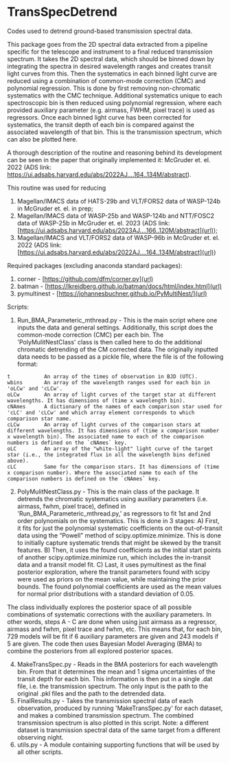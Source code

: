 # TransSpecDetrend
Codes used to detrend ground-based transmission spectral data.

This package goes from the 2D spectral data extracted from a pipeline specific for the telescope and instrument to a final reduced transmission spectrum. It takes the 2D spectral data, which should be binned down by integrating the spectra in desired wavelength ranges and creates transit light curves from this. Then the systematics in each binned light curve are reduced using a combination of common-mode correction (CMC) and polynomial regression. This is done by first removing non-chromatic systematics with the CMC technique. Additional systematics unique to each spectroscopic bin is then reduced using polynomial regression, where each provided auxiliary parameter (e.g. airmass, FWHM, pixel trace) is used as regressors. Once each binned light curve has been corrected for systematics, the transit depth of each bin is compared against the associated wavelength of that bin. This is the transmission spectrum, which can also be plotted here.

A thorough description of the routine and reasoning behind its development can be seen in the paper that originally implemented it: McGruder et. el. 2022 (ADS link: https://ui.adsabs.harvard.edu/abs/2022AJ....164..134M/abstract).

This routine was used for reducing
1.	Magellan/IMACS data of HATS-29b and VLT/FORS2 data of WASP-124b in McGruder et. el. in prep;
2.	Magellan/IMACS data of WASP-25b and WASP-124b and NTT/FOSC2 data of WASP-25b in McGruder et. el. 2023 (ADS link: [https://ui.adsabs.harvard.edu/abs/2023AJ....166..120M/abstract](url));
3.	Magellan/IMACS and VLT/FORS2 data of WASP-96b in McGruder et. el. 2022 (ADS link: [https://ui.adsabs.harvard.edu/abs/2022AJ....164..134M/abstract](url))

Required packages (excluding anaconda standard packages):
1) corner - [https://github.com/dfm/corner.py](url)
2) batman - [https://lkreidberg.github.io/batman/docs/html/index.html](url)
3) pymultinest - [https://johannesbuchner.github.io/PyMultiNest/](url)

Scripts:
1) Run_BMA_Parameteric_mthread.py - This is the main script where one inputs the data and general settings. Additionally, this script does the common-mode correction (CMC) per each bin. The 'PolyMulitNestClass' class is then called here to do the additional chromatic detrending of the CM corrected data. The originally inputted data needs to be passed as a pickle file, where the file is of the following format:
```
t           An array of the times of observation in BJD (UTC).
wbins       An array of the wavelength ranges used for each bin in 'oLCw' and 'cLCw'.
oLCw        An array of light curves of the target star at different wavelengths. It has dimensions of (time x wavelength bin).
cNAmes      A dictionary of the names of each comparison star used for 'cLC' and 'cLCw' and which array element corresponds to which comparison star name.
cLCw        An array of light curves of the comparison stars at different wavelengths. It has dimensions of (time x comparison number x wavelength bin). The associated name to each of the comparison numbers is defined on the `cNAmes` key.
oLC         An array of the "white-light" light curve of the target star (i.e., the integrated flux in all the wavelength bins defined above).
cLC         Same for the comparison stars. It has dimensions of (time x comparison number). Where the associated name to each of the comparison numbers is defined on the `cNAmes` key.
```
2) PolyMulitNestClass.py - This is the main class of the package. It detrends the chromatic systematics using auxiliary parameters (i.e. airmass, fwhm, pixel trace), defined in 'Run_BMA_Parameteric_mthread.py,' as regressors to fit 1st and 2nd order polynomials on the systematics. This is done in 3 stages:
   A) First, it fits for just the polynomial systematic coefficients on the out-of-transit data using the “Powell” method of scipy.optimize.minimize. This is done to initially capture systematic trends that might be skewed by the transit features.
   B) Then, it uses the found coefficients as the initial start points of another scipy.optimize.minimize run, which includes the in-transit data and a transit model fit.
   C) Last, it uses pymultinest as the final posterior exploration, where the transit parameters found with scipy were used as priors on the mean value, while maintaining the prior bounds. The found polynomial coefficients are used as the mean values for normal prior distributions with a standard deviation of 0.05.

The class individually explores the posterior space of all possible combinations of systematic corrections with the auxiliary parameters. In other words, steps A - C are done when using just airmass as a regressor, airmass and fwhm, pixel trace and fwhm, etc. This means that, for each bin, 729 models will be fit if 6 auxiliary parameters are given and 243 models if 5 are given. The code then uses Bayesian Model Averaging (BMA) to combine the posteriors from all explored posterior spaces.

4) MakeTransSpec.py - Reads in the BMA posteriors for each wavelength bin. From that it determines the mean and 1 sigma uncertainties of the transit depth for each bin. This information is then put in a single .dat file, i.e. the transmission spectrum. The only input is the path to the original .pkl files and the path to the detrended data. 
5) FinalResults.py - Takes the transmission spectral data of each observation, produced by running 'MakeTransSpec.py' for each dataset, and makes a combined transmission spectrum. The combined transmission spectrum is also plotted in this script. Note: a different dataset is transmission spectral data of the same target from a different observing night.
6) utils.py - A module containing supporting functions that will be used by all other scripts.
